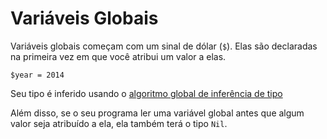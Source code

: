 # Variáveis Globais

Variáveis globais começam com um sinal de dólar (`$`). Elas são declaradas na primeira vez em que você atribui um valor a elas.

```crystal
$year = 2014
```

Seu tipo é inferido usando o [algoritmo global de inferência de tipo](type_inference.md)

Além disso, se o seu programa ler uma variável global antes que algum valor seja atribuído a ela, ela também terá o tipo `Nil`.
